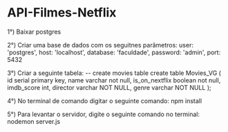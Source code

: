 # API-Filmes-Netflix

1°) Baixar postgres

2°) Criar uma base de dados com os seguitnes parâmetros:
    user: 'postgres',
    host: 'localhost',
    database: 'faculdade',
    password: 'admin',
    port: 5432
    
3°) Criar a seguinte tabela:
  -- create movies table 
  create table Movies_VG (
	id serial primary key,
	name varchar not null,
	is_on_nextflix boolean not null,
	imdb_score int,
	director varchar NOT NULL,
	genre varchar NOT NULL
  );
  
4°) No terminal de comando digitar o seguinte comando: npm install

5°) Para levantar o servidor, digite o seguinte comando no terminal: nodemon server.js
